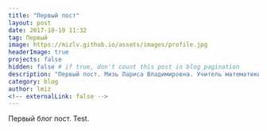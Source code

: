 ```yaml
---
title: "Первый пост"
layout: post
date: 2017-10-19 11:32
tag: Первый
image: https://mizlv.github.io/assets/images/profile.jpg
headerImage: true
projects: false
hidden: false # if true, don't count this post in blog pagination
description: "Первый пост. Мизь Лариса Владимировна. Учитель математики высшей категории."
category: blog
author: lmiz
<!-- externalLink: false -->
---
```


Первый блог пост.
Test.
